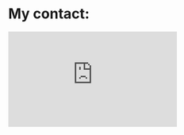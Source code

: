 # My contact:
<div>
    <iframe title="Me"width="340"height="192"frameborder="0"sandbox="allow-scripts"src="https://widgets.vendicated.dev/user?id=652400008141996042&theme=dark&banner=true&full-banner=true&rounded-corners=true&discord-icon=true&badges=false&guess-nitro=false&"></iframe>
</div>

<!--
**0xSakonori/0xSakonori** is a ✨ _special_ ✨ repository because its `README.md` (this file) appears on your GitHub profile.

Here are some ideas to get you started:

- 🔭 I’m currently working on ...
- 🌱 I’m currently learning ...
- 👯 I’m looking to collaborate on ...
- 🤔 I’m looking for help with ...
- 💬 Ask me about ...
- 📫 How to reach me: ...
- 😄 Pronouns: ...
- ⚡ Fun fact: ...
-->
